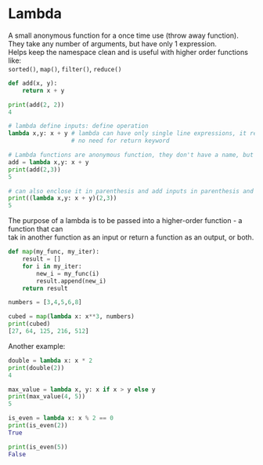 # Lambda
A small anonymous function for a once time use (throw away function).  
They take any number of arguments, but have only 1 expression.  
Helps keep the namespace clean and is useful with higher order functions like:  
`sorted()`, `map()`, `filter()`, `reduce()`

```python
def add(x, y):
    return x + y

print(add(2, 2))
4

# lambda define inputs: define operation
lambda x,y: x + y # lambda can have only single line expressions, it returns automatically  
                  # no need for return keyword

# Lambda functions are anonymous function, they don't have a name, but it can be assigned to a variable
add = lambda x,y: x + y
print(add(2,3))
5

# can also enclose it in parenthesis and add inputs in parenthesis and print it
print((lambda x,y: x + y)(2,3))
5
```
The purpose of a lambda is to be passed into a higher-order function - a function that can  
tak in another function as an input or return a function as an output, or both.

```python
def map(my_func, my_iter):
    result = []
    for i in my_iter:
        new_i = my_func(i)
        result.append(new_i)
    return result

numbers = [3,4,5,6,8]

cubed = map(lambda x: x**3, numbers)
print(cubed)
[27, 64, 125, 216, 512]
```
Another example:
```python
double = lambda x: x * 2
print(double(2))
4

max_value = lambda x, y: x if x > y else y
print(max_value(4, 5))
5

is_even = lambda x: x % 2 == 0
print(is_even(2))
True

print(is_even(5))
False

```